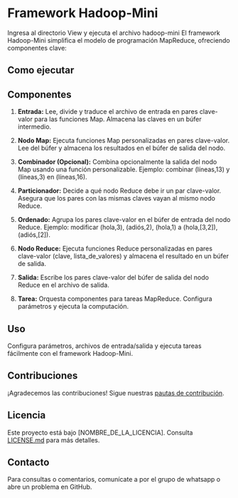 # Framework Hadoop-Mini
Ingresa al directorio View y ejecuta el archivo hadoop-mini
El framework Hadoop-Mini simplifica el modelo de programación MapReduce, ofreciendo componentes clave:
## Como ejecutar

## Componentes

1. **Entrada:**
   Lee, divide y traduce el archivo de entrada en pares clave-valor para las funciones Map. Almacena las claves en un búfer intermedio.

2. **Nodo Map:**
   Ejecuta funciones Map personalizadas en pares clave-valor. Lee del búfer y almacena los resultados en el búfer de salida del nodo.

3. **Combinador (Opcional):**
   Combina opcionalmente la salida del nodo Map usando una función personalizable. Ejemplo: combinar (líneas,13) y (líneas,3) en (líneas,16).

4. **Particionador:**
   Decide a qué nodo Reduce debe ir un par clave-valor. Asegura que los pares con las mismas claves vayan al mismo nodo Reduce.

5. **Ordenado:**
   Agrupa los pares clave-valor en el búfer de entrada del nodo Reduce. Ejemplo: modificar (hola,3), (adiós,2), (hola,1) a (hola,[3,2]), (adiós,[2]).

6. **Nodo Reduce:**
   Ejecuta funciones Reduce personalizadas en pares clave-valor (clave, lista_de_valores) y almacena el resultado en un búfer de salida.

7. **Salida:**
   Escribe los pares clave-valor del búfer de salida del nodo Reduce en el archivo de salida.

8. **Tarea:**
   Orquesta componentes para tareas MapReduce. Configura parámetros y ejecuta la computación.

## Uso

Configura parámetros, archivos de entrada/salida y ejecuta tareas fácilmente con el framework Hadoop-Mini.

## Contribuciones

¡Agradecemos las contribuciones! Sigue nuestras [pautas de contribución](CONTRIBUTING.md).

## Licencia

Este proyecto está bajo [NOMBRE_DE_LA_LICENCIA]. Consulta [LICENSE.md](LICENSE.md) para más detalles.

## Contacto

Para consultas o comentarios, comunícate a por el grupo de whatsapp o abre un problema en GitHub.
